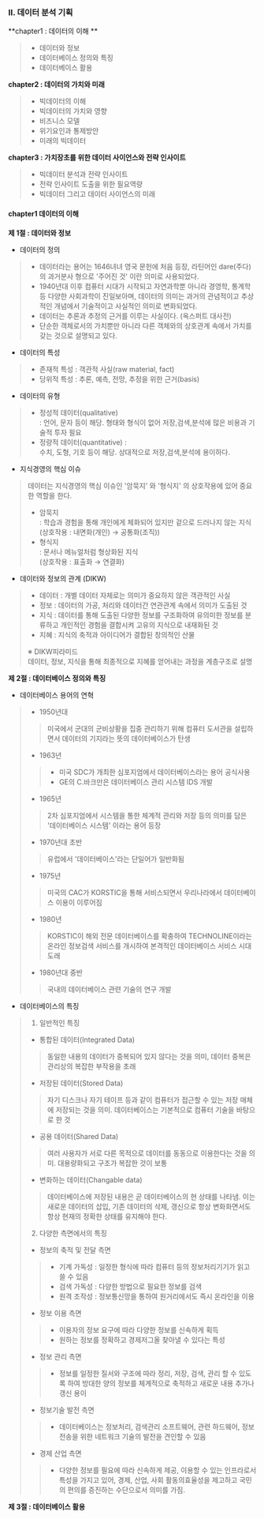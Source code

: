 ### Ⅱ. 데이터 분석 기획 



**chapter1 : 데이터의 이해 **

> - 데이터와 정보 
> - 데이터베이스 정의와 특징  
> - 데이터베이스 활용 

**chapter2 : 데이터의 가치와 미래**

> - 빅데이터의 이해
> - 빅데이터의 가치와 영향
> - 비즈니스 모델 
> - 위기요인과 통제방안
> - 미래의 빅데이터 

**chapter3 : 가치장초를 위한 데이터 사이언스와 전략 인사이트**

> * 빅데이터 분석과 전략 인사이트 
> * 전략 인사이트 도출을 위한 필요역량 
> * 빅데이터 그리고 데이터 사이언스의 미래 



#### chapter1 데이터의 이해 

**제 1절 : 데이터와 정보**

- 데이터의 정의 

> * 데이터라는 용어는 1646녀녀 영국 문헌에 처음 등장, 라틴어인 dare(주다)의 과거분사 형으로 '주어진 것' 이란 의미로 사용되었다. 
> * 1940년대 이후 컴퓨터 시대가 시작되고 자연과학뿐 아니라 경영학, 통계학 등 다양한 사회과학이 진일보아며, 데이터의 의미는 과거의 관념적이고 추상적인 개념에서 기술적이고 사실적인 의미로 변화되었다. 
> * 데이터는 추론과 추정의 근거를 이루는 사실이다. (옥스퍼트 대사전)
> * 단순한 객체로서의 가치뿐만 아니라 다른 객체와의 상호관계 속에서 가치를 갖는 것으로 설명되고 있다. 

- 데이터의 특성 

> * 존재적 특성 : 객관적 사실(raw material, fact)
> * 당위적 특성 : 추론, 예측, 전망, 추정을 위한 근거(basis)

- 데이터의 유형 

> * 정성적 데이터(qualitative)<br> : 언어, 문자 등이 해당. 형태와 형식이 없어 저장,검색,분석에 많은 비용과 기술적 투자 필요
> * 정량적 데이터(quantitative) :<br> 수치, 도형, 기호 등이 해당. 상대적으로 저장,검색,분석에 용이하다. 

- 지식경영의 핵심 이슈

> 데이터는 지식경영의 핵심 이슈인 '암묵지' 와 '형식지' 의 상호작용에 있어 중요한 역할을 한다. 
>
> * 암묵지<br>: 학습과 경험을 통해 개인에게 체화되어 있지만 겉으로 드러나지 않는 지식	(상호작용 : 내면화(개인) → 공통화(조직))
> * 형식지<br>: 문서나 메뉴얼처럼 형상화된 지식<br>(상호작용 : 표출화 → 연결화)

- 데이터와 정보의 관계 (DIKW)

> - 데이터 : 개별 데이터 자체로는 의미가 중요하지 않은 객관적인 사실
> - 정보 : 데이터의 가공, 처리와 데이터간 연관관계 속에서 의미가 도출된 것 
> - 지식 : 데이터를 통해 도출된 다양한 정보를 구조화하여 유의미한 정보를 분류하고 개인적인 경험을 결합시켜 고유의 지식으로 내재화된 것 
> - 지혜 : 지식의 축적과 아이디어가 결합된 창의적인 산물 
>
> ※ DIKW피라미드<br>데이터, 정보, 지식을 통해 최종적으로 지혜를 얻어내는 과정을 계층구조로 설명 



**제 2절 : 데이터베이스 정의와 특징**

- 데이터베이스 용어의 연혁

> * 1950년대 
>
> > 미국에서 군대의 군비상황을 집중 관리하기 위해 컴퓨터 도서관을 설립하면서 데이터의 기지라는 뜻의 데이터베이스가 탄생 
>
> * 1963년
>
> > * 미국 SDC가 개최한 심포지엄에서 데이터베이스라는 용어 공식사용 
> > * GE의 C.바크만은 데이터베이스 관리 시스템 IDS 개발 
>
> - 1965년 
>
> > 2차 심포지엄에서 시스템을 통한 체계적 관리와 저장 등의 의미를 담은 '데이터베이스 시스템' 이라는 용어 등장 
>
> - 1970년대 초반 
>
> > 유럽에서 '데이터베이스'라는 단일어가 일반화됨 
>
> - 1975년 
>
> > 미국의 CAC가 KORSTIC을 통해 서비스되면서 우리나라에서 데이터베이스 이용이 이루어짐 
>
> - 1980년
>
> > KORSTIC이 해외 전문 데이터베이스를 확충하여 TECHNOLINE이라는 온라인 정보검색 서비스를 개시하여 본격적인 데이터베이스 서비스 시대 도래 
>
> - 1980년대 중반 
>
> > 국내의 데이터베이스 관련 기술의 연구 개발 



- 데이터베이스의 특징 

> 1. 일반적인 특징 
>
> * 통합된 데이터(Integrated Data)
>
> > 동일한 내용의 데이터가 중복되어 있지 않다는 것을 의미, 데이터 중복은 관리상의 복잡한 부작용을 초래 
>
> * 저장된 데이터(Stored Data)
>
> > 자기 디스크나 자기 테이프 등과 같이 컴퓨터가 접근할 수 있는 저장 매체에 저장되는 것을 의미. 데이터베이스는 기본적으로 컴퓨터 기술을 바탕으로 한 것 
>
> * 공용 데이터(Shared Data)
>
> > 여러 사용자가 서로 다른 목적으로 데이터를 동동으로 이용한다는 것을 의미. 대용량화되고 구조가 복잡한 것이 보통 
>
> * 변화하는 데이터(Changable data)
>
> > 데이터베이스에 저장된 내용은 곧 데이터베이스의 현 상태를 나타냄. 이는 새로운 데이터의 삽입, 기존 데이터의 삭제, 갱신으로 항상 변화화면서도 항상 현재의 정확한 상태를 유지해야 한다. 
>
> 
>
> 2. 다양한 측면에서의 특징 
>
> * 정보의 축적 및 전달 측면
>
> > * 기계 가독성 : 일정한 형식에 따라 컴퓨터 등의 정보처리기기가 읽고 쓸 수 있음 
> > * 검색 가독성 : 다양한 방법으로 필요한 정보를 검색 
> > * 원격 조작성 : 정보통신망을 통하여 원거리에서도 즉시 온라인을 이용 
>
> * 정보 이용 측면 
>
> > * 이용자의 정보 요구에 따라 다양한 정보를 신속하게 획득 
> > * 원하는 정보를 정확하고 경제저그올 찾아낼 수 있다는 특성 
>
> * 정보 관리 측면 
>
> > * 정보를 일정한 질서와 구조에 따라 정리, 저장, 검색, 관리 할 수 있도록 하여 방대한 양의 정보를 체계적으로 축적하고 새로운 내용 추가나 갱신 용이 
>
> * 정보기술 발전 측면 
>
> > * 데이터베이스는 정보처리, 검색관리 소프트웨어, 관련 하드웨어, 정보전송을 위한 네트워크 기술의 발전을 견인할 수 있음 
>
> * 경제 산업 측면 
>
> > * 다양한 정보를 필요에 따라 신속하게 제공, 이용할 수 있는 인프라로서 특성을 가지고 있어, 경제, 산업, 사회 활동의효율성을 제고하고 국민의 편의를 증진하는 수단으로서 의미를 가짐. 



**제 3절 : 데이터베이스 활용**

